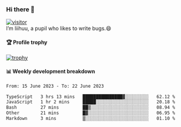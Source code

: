 ### Hi there 👋
[![visitor](https://visitor-badge.glitch.me/badge?page_id=liihuu&right_color=blue)](https://github.com/liihuu)<br>
I’m liihuu, a pupil who likes to write bugs.😄


#### 🏆 Profile trophy
[![trophy](https://github-profile-trophy.vercel.app?username=liihuu&margin-w=16&margin-h=16&rank=-C,-B)](https://github.com/liihuu)


#### 📊 Weekly development breakdown
<!--START_SECTION:waka-->

```txt
From: 15 June 2023 - To: 22 June 2023

TypeScript   3 hrs 13 mins   ███████████████▓░░░░░░░░░   62.12 %
JavaScript   1 hr 2 mins     █████░░░░░░░░░░░░░░░░░░░░   20.18 %
Bash         27 mins         ██▒░░░░░░░░░░░░░░░░░░░░░░   08.94 %
Other        21 mins         █▓░░░░░░░░░░░░░░░░░░░░░░░   06.95 %
Markdown     3 mins          ▒░░░░░░░░░░░░░░░░░░░░░░░░   01.10 %
```

<!--END_SECTION:waka-->

<!--
**liihuu/liihuu** is a ✨ _special_ ✨ repository because its `README.md` (this file) appears on your GitHub profile.

Here are some ideas to get you started:

- 🔭 I’m currently working on ...
- 🌱 I’m currently learning ...
- 👯 I’m looking to collaborate on ...
- 🤔 I’m looking for help with ...
- 💬 Ask me about ...
- 📫 How to reach me: ...
- 😄 Pronouns: ...
- ⚡ Fun fact: ...
-->
